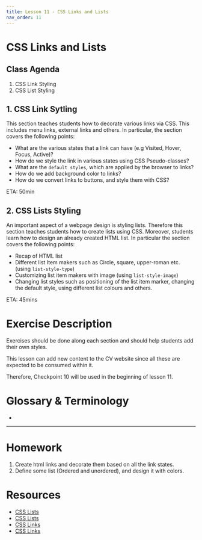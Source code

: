 ```yaml
---
title: Lesson 11 - CSS Links and Lists
nav_order: 11
---
```


# CSS Links and Lists


## Class Agenda

1. CSS Link Styling
2. CSS List Styling

## 1. CSS Link Sytling

This section teaches students how to decorate various links via CSS. This includes menu links, external links  and others. In particular, the section covers the following points:

- What are the various states that a link can have (e.g Visited, Hover, Focus, Active)?
- How do we style the link in various states using CSS Pseudo-classes?
- What are the `default styles`, which are applied by the browser to links?
- How do we add background color to links?
- How do we convert links to buttons, and style them with CSS?

ETA: 50min


## 2. CSS Lists Styling

An important aspect of a webpage design is styling lists. Therefore this section teaches students how to create lists using CSS. Moreover, students learn how to design an already created HTML list. In particular the section covers the following points:

- Recap of HTML list
- Different list Item makers such as Circle, square, upper-roman etc. (using `list-style-type`) 
- Customizing list item makers with image (using `list-style-image`)
- Changing list styles such as positioning of the list item marker, changing the default style, using different list colours and others.

ETA: 45mins


# Exercise Description

Exercises should be done along each section and should help students add their own styles.

This lesson can add new content to the CV website since all these are expected to be consumed within it.

Therefore, Checkpoint 10 will be used in the beginning of lesson 11.

# Glossary & Terminology

- 

---

# Homework

1. Create html links and decorate them based on all the link states. 
2. Define some list (Ordered and unordered), and design it with colors. 

# Resources

- [CSS Lists](https://www.w3schools.com/css/css_list.asp)
- [CSS Lists](https://developer.mozilla.org/en-US/docs/Web/CSS/CSS_Lists_and_Counters)
- [CSS Links](https://www.w3schools.com/css/css_link.asp)
- [CSS Links](https://developer.mozilla.org/en-US/docs/Learn/CSS/Styling_text/Styling_links)
